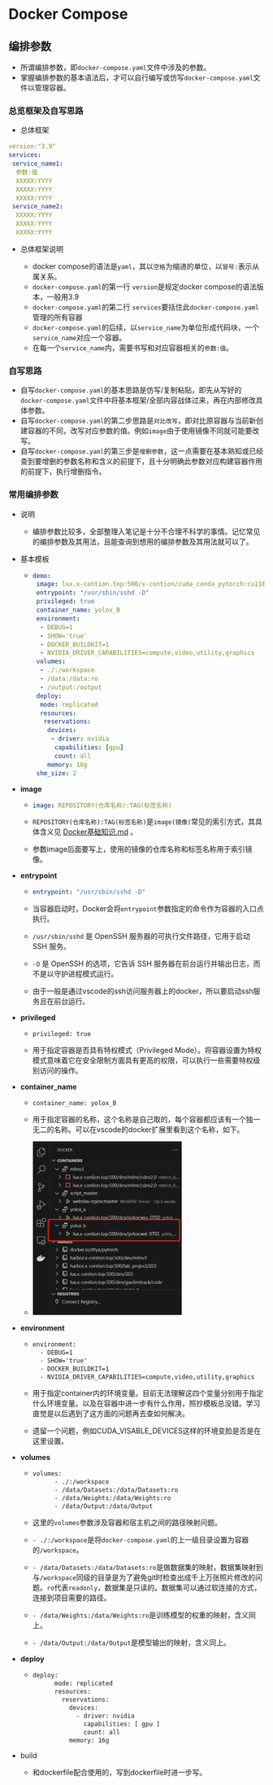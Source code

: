 # Docker Compose

## 编排参数

+ 所谓编排参数，即`docker-compose.yaml`文件中涉及的参数。
+ 掌握编排参数的基本语法后，才可以自行编写或仿写`docker-compose.yaml`文件以管理容器。

### 总览框架及自写思路

+ 总体框架

```yaml
version:"3.9"
services:
 service_name1:
  参数:值
  XXXXX:YYYY
  XXXXX:YYYY
  XXXXX:YYYY
 service_name2:
  XXXXX:YYYY
  XXXXX:YYYY
  XXXXX:YYYY
```
  + 总体框架说明

    + docker compose的语法是`yaml`，其以`空格`为缩进的单位，以`冒号:`表示从属关系。
    + `docker-compose.yaml`的第一行   `version`是规定docker compose的语法版本，一般用3.9
    + `docker-compose.yaml`的第二行   `services`要括住此`docker-compose.yaml`管理的所有容器
    + `docker-compose.yaml`的后续，以`service_name`为单位形成代码块，一个`service_name`对应一个容器。
    + 在每一个`service_name`内，需要书写和对应容器相关的`参数:值`。

### 自写思路

+ 自写`docker-compose.yaml`的基本思路是仿写/复制粘贴，即先从写好的`docker-compose.yaml`文件中将基本框架/全部内容战体过来，再在内部修改具体参数。
+ 自写`docker-compose.yaml`的第二步思路是`对比改写`，即对比原容器与当前新创建容器的不同，改写对应参数的值。例如`image`由于使用镜像不同就可能要改写。
+ 自写`docker-compose.yaml`的第三步是`增删参数`，这一点需要在基本熟知或已经查到要增删的参数名称和含义的前提下，且十分明确此参数对应构建容器作用的前提下，执行增删指令。

### 常用编排参数

+ 说明

  + 编排参数比较多，全部整理入笔记是十分不合理不科学的事情。记忆常见的编排参数及其用法，且能查询到想用的编排参数及其用法就可以了。

+ 基本模板

  + ```yaml
    demo:
     image: lux.x-contion.top:500/x-contion/cuda_conda_pytorch:cu118-py39-torch13
     entrypoint: "/usr/sbin/sshd -D"
     privileged: true
     container_name: yolox_B
     environment:
      - DEBUG=1
      - SHOW='true'
      - DOCKER_BUILDKIT=1
      - NVIDIA_DRIVER_CAPABILITIES=compute,video,utility,graphics
     volumes:
      - ./:/workspace
      - /data:/data:ro
      - /output:/output
     deploy:
      mode: replicated
      resources:
       reservations:
        devices:
         - driver: nvidia
          capabilities: [gpu]
          count: all
        memory: 16g
     shm_size: 2
    ```

  

+ **image**

  + ```yaml
    image: REPOSITORY(仓库名称):TAG(标签名称)
    ```

  + `REPOSITORY(仓库名称):TAG(标签名称)`是`image(镜像)`常见的索引方式，其具体含义见 [Docker基础知识.md](Docker基础知识.md) 。

  + 参数image后面要写上，使用的镜像的仓库名称和标签名称用于索引镜像。



+ **entrypoint**

  + ```yaml
    entrypoint: "/usr/sbin/sshd -D"
    ```

  + 当容器启动时，Docker会将`entrypoint`参数指定的命令作为容器的入口点执行。
  + `/usr/sbin/sshd` 是 OpenSSH 服务器的可执行文件路径，它用于启动 SSH 服务。
  + `-D` 是 OpenSSH 的选项，它告诉 SSH 服务器在前台运行并输出日志，而不是以守护进程模式运行。
  + 由于一般是通过vscode的ssh访问服务器上的docker，所以要启动ssh服务且在前台运行。



+ **privileged**

  + ```shell
    privileged: true
    ```

  + 用于指定容器是否具有特权模式（Privileged Mode）。将容器设置为特权模式意味着它在安全限制方面具有更高的权限，可以执行一些需要特权级别访问的操作。




+ **container_name**

  + ```shell
    container_name: yolox_B
    ```

  + 用于指定容器的名称，这个名称是自己取的，每个容器都应该有一个独一无二的名称。可以在vscode的docker扩展里看到这个名称，如下。

  + <img src="image/image-20230703223902910.png" alt="image-20230703223902910" style="zoom:50%;" />



+ **environment**

  + ```shell
    environment:
      - DEBUG=1
      - SHOW='true'
      - DOCKER_BUILDKIT=1
      - NVIDIA_DRIVER_CAPABILITIES=compute,video,utility,graphics
    ```

  + 用于指定container内的环境变量。目前无法理解这四个变量分别用于指定什么环境变量。以及在容器中进一步有什么作用，照抄模板总没错。学习直觉是以后遇到了这方面的问题再去查如何解决。
  + 遗留一个问题，例如CUDA_VISABLE_DEVICES这样的环境变脸是否是在这里设置。



+ **volumes**

  + ```shell
    volumes:
          - ./:/workspace 
          - /data/Datasets:/data/Datasets:ro 
          - /data/Weights:/data/Weights:ro
          - /data/Output:/data/Output
    ```

  + 这里的`volumes`参数涉及容器和宿主机之间的路径映射问题。

  + `- ./:/workspace`是将`docker-compose.yaml`的上一级目录设置为容器的`/workspace`。

  + `- /data/Datasets:/data/Datasets:ro`是做数据集的映射，数据集映射到与`/workspace`同级的目录是为了避免git时检查出成千上万张照片修改的问题。`ro`代表`readonly`，数据集是只读的。数据集可以通过软连接的方式，连接到项目需要的路径。

  + `- /data/Weights:/data/Weights:ro`是训练模型的权重的映射，含义同上。

  + `- /data/Output:/data/Output`是模型输出的映射，含义同上。

  

+ **deploy**

  + ```shell
    deploy:
          mode: replicated
          resources:
            reservations:
              devices:
                - driver: nvidia
                  capabilities: [ gpu ]
                  count: all
              memory: 16g
    ```

    

  

+ build

  + 和dockerfile配合使用的，写到dockerfile时进一步写。

